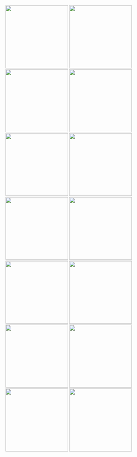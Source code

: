 
<img width="200" src="https://raw.githubusercontent.com/sh969/integrated-aq-sensor/master/Assembly/Photos/1.jpg">
<img width="200" src="https://raw.githubusercontent.com/sh969/integrated-aq-sensor/master/Assembly/Photos/2.jpg">
<img width="200" src="https://raw.githubusercontent.com/sh969/integrated-aq-sensor/master/Assembly/Photos/3.jpg">
<img width="200" src="https://raw.githubusercontent.com/sh969/integrated-aq-sensor/master/Assembly/Photos/4a.jpg">
<img width="200" src="https://raw.githubusercontent.com/sh969/integrated-aq-sensor/master/Assembly/Photos/4b.jpg">
<img width="200" src="https://raw.githubusercontent.com/sh969/integrated-aq-sensor/master/Assembly/Photos/4c.jpg">
<img width="200" src="https://raw.githubusercontent.com/sh969/integrated-aq-sensor/master/Assembly/Photos/5a.jpg">
<img width="200" src="https://raw.githubusercontent.com/sh969/integrated-aq-sensor/master/Assembly/Photos/5b.jpg">
<img width="200" src="https://raw.githubusercontent.com/sh969/integrated-aq-sensor/master/Assembly/Photos/6a.jpg">
<img width="200" src="https://raw.githubusercontent.com/sh969/integrated-aq-sensor/master/Assembly/Photos/6b.jpg">
<img width="200" src="https://raw.githubusercontent.com/sh969/integrated-aq-sensor/master/Assembly/Photos/7a.jpg">
<img width="200" src="https://raw.githubusercontent.com/sh969/integrated-aq-sensor/master/Assembly/Photos/7b.jpg">
<img width="200" src="https://raw.githubusercontent.com/sh969/integrated-aq-sensor/master/Assembly/Photos/8.jpg">
<img width="200" src="https://raw.githubusercontent.com/sh969/integrated-aq-sensor/master/Assembly/Photos/9.jpg">
